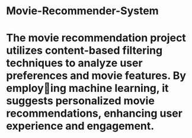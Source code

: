 # Movie-Recommender-System
# The movie recommendation project utilizes content-based filtering techniques to analyze user preferences and movie features. By employing machine learning, it suggests personalized movie recommendations, enhancing user experience and engagement.
